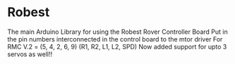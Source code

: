 # Robest
The main Arduino Library for using the Robest Rover Controller Board
Put in the pin numbers interconnected in the control board to the mtor driver
For RMC V.2 = (5, 4, 2, 6, 9) (R1, R2, L1, L2, SPD)
Now added support for upto 3 servos as well!!
